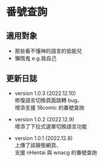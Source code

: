 # 番號查詢

## 適用對象

- 那些看不懂神的語言的低能兒
- 懶惰鬼 e.g.我自己

## 更新日誌

- version 1.0.3 (2022.12.10)  
  修復語言切換頁面跳轉 bug、  
  增添支援 18comic 的番號查詢

- version 1.0.2 (2022.12.9)  
  增添了下拉式選單切換語言功能

- version 1.0.1 (2022.12.8)  
  上傳了該靜態網頁、  
  支援 nHentai 與 wnacg 的番號查詢

